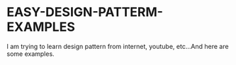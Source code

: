 # EASY-DESIGN-PATTERM-EXAMPLES
I am trying to learn design pattern from internet, youtube, etc...And here are some examples.
